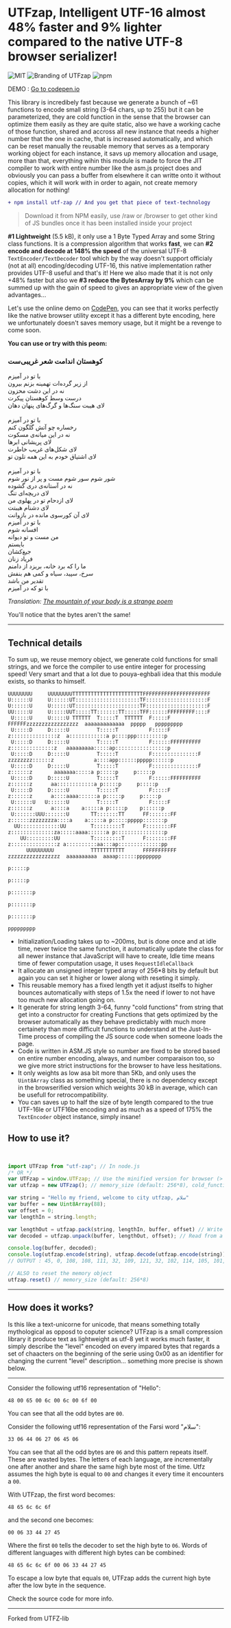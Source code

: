 # UTFzap, Intelligent UTF-16 almost 48% faster and 9% lighter compared to the native UTF-8 browser serializer!
![MIT](https://img.shields.io/badge/license-MIT-green)
![Branding of UTFzap](https://raw.githubusercontent.com/pixa-pics/UTFzap/main/Branding.png) ![npm](https://img.shields.io/npm/dw/utf-zap?label=NPM%20DOWNLOAD&logo=NPM)

DEMO : [Go to codepen.io](https://codepen.io/vipertechofficial/pen/LYByVRj)

This library is incredibely fast because we generate a bunch of ~61 functions to encode small string (3-64 chars, up to 255) but it can be parameterized, they are cold function in the sense that the browser can optimize them easily as they are quite static, also we have a working cache of those function, shared and accross all new instance that needs a higher number that the one in cache, that is increased automatically, and which can be reset manually the reusable memory that serves as a temporary working object for each instance, it savs up memory allocation and usage, more than that, everything wihin this module is made to force the JIT compiler to work with entire number like the asm.js project does and obviously you can pass a buffer from elsewhere it can writte onto it without copies, which it will work with in order to again, not create memory allocation for nothing!

```diff 
+ npm install utf-zap // And you get that piece of text-technology
```
> Download it from NPM easily, use /raw or /browser to get other kind of JS bundles once it has been installed inside your project

**#1 Lightweight** (5.5 kB), it only use a 1 Byte Typed Array and some String class functions. It is a compression algorithm that works **fast**, we can **#2 encode and decode at 148% the speed** of the universal UTF-8 `TextEncoder/TextDecoder` tool which by the way doesn't support officialy (not at all) encoding/decoding UTF-16, this native implementation rather provides UTF-8 useful and that's it! Here we also made that it is not only +48% faster but also we **#3 reduce the BytesArray by 9%** which can be summed up with the gain of speed to gives an appropriate view of the given advantages...

Let's use the online demo on [CodePen](https://codepen.io/vipertechofficial/pen/LYByVRj), you can see that it works perfectly like the native browser utility except it has a different byte encoding, here we unfortunately doesn't saves memory usage, but it might be a revenge to come soon.

**You can use or try with this peom:**

<span dir="rtl" class="rtl"><h3>
کوهستان اندامت شعر غریبی‌ست</h3><div>
با تو در آمیزم</div><div>از زیر گرده‌ات تهمینه بزنم بیرون</div><div>نه در این دشت محزون</div><div>درست وسط کوهستان پیکرت</div><div>لای هیبت سنگ‌ها و گرگ‌های پنهان دهان</div><div>&nbsp;</div><div>با تو در آمیزم</div><div>رخساره چو آتش گلگون کنم</div><div>نه در این میانه‌ی مسکوت</div><div>لای پریشانی ابرها</div><div>لای شکل‌های غریب خاطرت</div><div>لای اشتیاق خودم به این همه تلون تو</div><div>&nbsp;</div><div>با تو در آمیزم</div><div>شور شوم سور شوم مست و پر از نور شوم</div><div>نه در آستانه‌ی دری گشوده</div><div>لای دریچه‌ای تنگ</div><div>لای ازدحام تو در پهلوی من</div><div>لای دشنام هیبتت</div><div>لای آن کورسوی مانده در بازوانت</div><div>با تو در آمیزم</div><div>افسانه شوم</div><div>من مست و تو دیوانه</div><div>بایستم</div><div>جیغ‌کشان</div><div>فریاد زنان</div><div>ما را که برد خانه، بریزد از دامنم</div><div>سرخ، سپید، سیاه و کمی هم بنفش</div><div>تقدیر من باشد</div><div>با تو که در آمیزم</div>
</span>

*Translation: [The mountain of your body is a strange poem](https://github.com/pixa-pics/UTFzap/blob/main/poems/MountainOfYourBodyEnglish.md)*

You'll notice that the bytes aren't the same!

---

## Technical details

To sum up, we reuse memory object, we generate cold functions for small strings, and we force the compiler to use entire integer for processing speed! Very smart and that a lot due to pouya-eghbali idea that this module exists, so thanks to himself.


```                                                                                                            
UUUUUUUU     UUUUUUUUTTTTTTTTTTTTTTTTTTTTTTTFFFFFFFFFFFFFFFFFFFFFF                                                      
U::::::U     U::::::UT:::::::::::::::::::::TF::::::::::::::::::::F                                                      
U::::::U     U::::::UT:::::::::::::::::::::TF::::::::::::::::::::F                                                      
UU:::::U     U:::::UUT:::::TT:::::::TT:::::TFF::::::FFFFFFFFF::::F                                                      
 U:::::U     U:::::U TTTTTT  T:::::T  TTTTTT  F:::::F       FFFFFFzzzzzzzzzzzzzzzzz  aaaaaaaaaaaaa  ppppp   ppppppppp   
 U:::::D     D:::::U         T:::::T          F:::::F             z:::::::::::::::z  a::::::::::::a p::::ppp:::::::::p  
 U:::::D     D:::::U         T:::::T          F::::::FFFFFFFFFF   z::::::::::::::z   aaaaaaaaa:::::ap:::::::::::::::::p 
 U:::::D     D:::::U         T:::::T          F:::::::::::::::F   zzzzzzzz::::::z             a::::app::::::ppppp::::::p
 U:::::D     D:::::U         T:::::T          F:::::::::::::::F         z::::::z       aaaaaaa:::::a p:::::p     p:::::p
 U:::::D     D:::::U         T:::::T          F::::::FFFFFFFFFF        z::::::z      aa::::::::::::a p:::::p     p:::::p
 U:::::D     D:::::U         T:::::T          F:::::F                 z::::::z      a::::aaaa::::::a p:::::p     p:::::p
 U::::::U   U::::::U         T:::::T          F:::::F                z::::::z      a::::a    a:::::a p:::::p    p::::::p
 U:::::::UUU:::::::U       TT:::::::TT      FF:::::::FF             z::::::zzzzzzzza::::a    a:::::a p:::::ppppp:::::::p
  UU:::::::::::::UU        T:::::::::T      F::::::::FF            z::::::::::::::za:::::aaaa::::::a p::::::::::::::::p 
    UU:::::::::UU          T:::::::::T      F::::::::FF           z:::::::::::::::z a::::::::::aa:::ap::::::::::::::pp  
      UUUUUUUUU            TTTTTTTTTTT      FFFFFFFFFFF           zzzzzzzzzzzzzzzzz  aaaaaaaaaa  aaaap::::::pppppppp    
                                                                                                     p:::::p            
                                                                                                     p:::::p            
                                                                                                    p:::::::p           
                                                                                                    p:::::::p           
                                                                                                    p:::::::p           
                                                                                                    ppppppppp           

```

 * Initialization/Loading takes up to ~200ms, but is done once and at idle time, never twice the same function, it automatically update the class for all newer instance that JavaScript will have to create, Idle time means time of fewer computation usage, it uses `RequestIdleCallback`
 * It allocate an unsigned integer typed array of 256*8 bits by default but again you can set it higher or lower along with reseting it simply.
 * This reusable memory has a fixed length yet it adjust itselfs to higher bounces automatically with steps of 1.5x the need if lower to not have too much new allocation going on.
 * It generate for string length 3-64, funny "cold functions" from string that get into a constructor for creating Functions that gets optimized by the browser automatically as they behave predictably with much more certainety than more difficult functions to understand at the Just-In-Time process of compiling the JS source code when someone loads the page.
 * Code is written in ASM.JS style so number are fixed to be stored based on entire number encoding, always, and number comparaison too, so we give more strict instructions for the browser to have less hesitations.
 * It only weights as low asa bit more than 5Kb, and only uses the `Uint8Array` class as something special, there is no dependency except in the browserified version which weights 30 kB in average, which can be usefull for retrocompatibility.
 * You can saves up to half the size of byte length compared to the true UTF-16le or UTF16be encoding and as much as a speed of 175% the `TextEncoder` object instance, simply insane!

## How to use it?

```JavaScript


import UTFzap from "utf-zap"; // In node.js
/* OR */
var UTFzap = window.UTFzap; // Use the minified version for browser (> safari 10 & > Chrome 51)
var utfzap = new UTFzap(); // memory_size (default: 256*8), cold_function (default: 66)

var string = "Hello my friend, welcome to city utfzap, سلام"
var buffer = new Uint8Array(88);
var offset = 0;
var lengthIn = string.length;

var lengthOut = utfzap.pack(string, lengthIn, buffer, offset) // Write to a buffer
var decoded = utfzap.unpack(buffer, lengthOut, offset); // Read from a buffer

console.log(buffer, decoded);
console.log(utfzap.encode(string), utfzap.decode(utfzap.encode(string))); // Do the same but has to recreate a memory object each time
// OUTPUT : 45, 0, 108, 108, 111, 32, 109, 121, 32, 102, 114, 105, 101, 110, 100, 44, 32, 119, 101, 108, 99, 111, 109, 101, 32, 116, 111, 32, 99, 105, 116, 121, 32, 117, 116, 102, 122, 97, 112, 44, 32, 0, 6, 51, 68, 39, 69

// ALSO to reset the memory object
utfzap.reset() // memory_size (default: 256*8)

```

---

## How does it works? 

Is this like a text-unicorne for unicode, that means something totally mythological as opposd to coputer science? UTFzap is a small compression library it produce text as lightweight as utf-8 yet it works much faster, it simply describe the "level" encoded on every impared bytes that regards a set of chaacters on the beginning of the serie using 0x00 as an identifier for changing the current "level" description... something more precise is shown below. 

---


Consider the following utf16 representation of "Hello":

```hex
48 00 65 00 6c 00 6c 00 6f 00
```

You can see that all the odd bytes are `00`.

Consider the following utf16 representation of the Farsi word "سلام":

```hex
33 06 44 06 27 06 45 06
```

You can see that all the odd bytes are `06` and this pattern repeats itself.
These are wasted bytes. The letters of each language, are incrementally one
after another and share the same high byte most of the time. Utfz assumes
the high byte is equal to `00` and changes it every time it encounters a `00`.

With UTFzap, the first word becomes:

```
48 65 6c 6c 6f
```

and the second one becomes:

```
00 06 33 44 27 45
```

Where the first `00` tells the decoder to set the high byte to `06`. Words of
different languages with different high bytes can be combined:

```
48 65 6c 6c 6f 00 06 33 44 27 45
```

To escape a low byte that equals `00`, UTFzap adds the current high byte after
the low byte in the sequence.

Check the source code for more info.

---

Forked from UTFZ-lib

